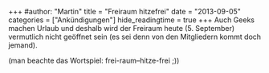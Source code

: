 +++
#author: "Martin"
title = "Freiraum hitzefrei"
date = "2013-09-05"
categories = ["Ankündigungen"]
hide_readingtime = true
+++
Auch Geeks machen Urlaub und deshalb wird der Freiraum heute (5. September) vermutlich nicht geöffnet sein (es sei denn von den Mitgliedern kommt doch jemand).

(man beachte das Wortspiel: frei-raum–hitze-frei ;))
